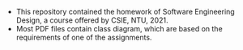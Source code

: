 - This repository contained the homework of Software Engineering Design, a course offered by CSIE, NTU, 2021.
- Most PDF files contain class diagram, which are based on the requirements of one of the assignments.

